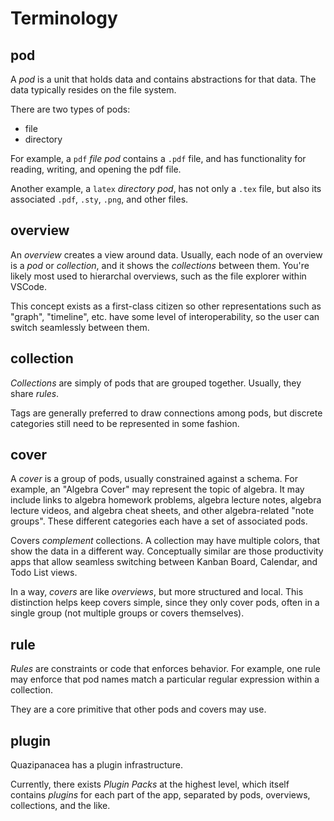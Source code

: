# Terminology

## pod

A _pod_ is a unit that holds data and contains abstractions for that data. The data typically resides on the file system.

There are two types of pods:

- file
- directory

For example, a `pdf` _file pod_ contains a `.pdf` file, and has functionality for reading, writing, and opening the pdf file.

Another example, a `latex` _directory pod_, has not only a `.tex` file, but also its associated `.pdf`, `.sty`, `.png`, and other files.

## overview

An _overview_ creates a view around data. Usually, each node of an overview is a _pod_ or _collection_, and it shows the _collections_ between them. You're likely most used to hierarchal overviews, such as the file explorer within VSCode.

This concept exists as a first-class citizen so other representations such as "graph", "timeline", etc. have some level of interoperability, so the user can switch seamlessly between them.

## collection

_Collections_ are simply of pods that are grouped together. Usually, they share _rules_.

Tags are generally preferred to draw connections among pods, but discrete categories still need to be represented in some fashion.

## cover

A _cover_ is a group of pods, usually constrained against a schema. For example, an "Algebra Cover" may represent the topic of algebra. It may include links to algebra homework problems, algebra lecture notes, algebra lecture videos, and algebra cheat sheets, and other algebra-related "note groups". These different categories each have a set of associated pods.

Covers _complement_ collections. A collection may have multiple colors, that show the data in a different way. Conceptually similar are those productivity apps that allow seamless switching between Kanban Board, Calendar, and Todo List views.

In a way, _covers_ are like _overviews_, but more structured and local. This distinction helps keep covers simple, since they only cover pods, often in a single group (not multiple groups or covers themselves).

## rule

_Rules_ are constraints or code that enforces behavior. For example, one rule may enforce that pod names match a particular regular expression within a collection.

They are a core primitive that other pods and covers may use.

## plugin

Quazipanacea has a plugin infrastructure.

Currently, there exists _Plugin Packs_ at the highest level, which itself contains _plugins_ for each part of the app, separated by pods, overviews, collections, and the like.
